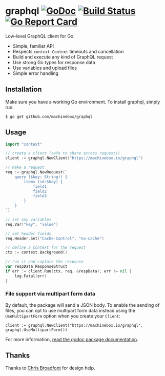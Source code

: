 # graphql [![GoDoc](https://godoc.org/github.com/machinebox/graphql?status.png)](http://godoc.org/github.com/machinebox/graphql) [![Build Status](https://travis-ci.org/machinebox/graphql.svg?branch=master)](https://travis-ci.org/machinebox/graphql) [![Go Report Card](https://goreportcard.com/badge/github.com/machinebox/graphql)](https://goreportcard.com/report/github.com/machinebox/graphql)

Low-level GraphQL client for Go.

* Simple, familiar API
* Respects `context.Context` timeouts and cancellation
* Build and execute any kind of GraphQL request
* Use strong Go types for response data
* Use variables and upload files
* Simple error handling

## Installation
Make sure you have a working Go environment. To install graphql, simply run:

```
$ go get github.com/machinebox/graphql
```

## Usage

```go
import "context"

// create a client (safe to share across requests)
client := graphql.NewClient("https://machinebox.io/graphql")

// make a request
req := graphql.NewRequest(`
    query ($key: String!) {
        items (id:$key) {
            field1
            field2
            field3
        }
    }
`)

// set any variables
req.Var("key", "value")

// set header fields
req.Header.Set("Cache-Control", "no-cache")

// define a Context for the request
ctx := context.Background()

// run it and capture the response
var respData ResponseStruct
if err := client.Run(ctx, req, &respData); err != nil {
    log.Fatal(err)
}
```

### File support via multipart form data

By default, the package will send a JSON body. To enable the sending of files, you can opt to
use multipart form data instead using the `UseMultipartForm` option when you create your `Client`:

```
client := graphql.NewClient("https://machinebox.io/graphql", graphql.UseMultipartForm())
```

For more information, [read the godoc package documentation](http://godoc.org/github.com/machinebox/graphql).

## Thanks

Thanks to [Chris Broadfoot](https://github.com/broady) for design help.
